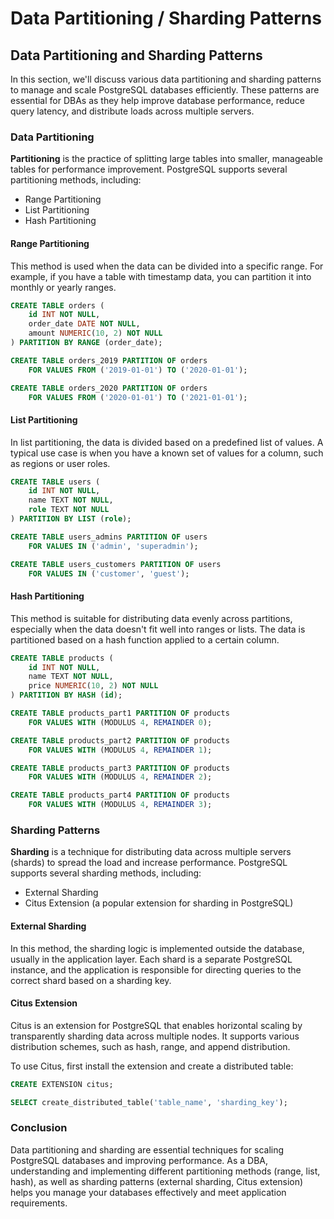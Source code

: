 # Data Partitioning / Sharding Patterns

## Data Partitioning and Sharding Patterns

In this section, we'll discuss various data partitioning and sharding patterns to manage and scale PostgreSQL databases efficiently. These patterns are essential for DBAs as they help improve database performance, reduce query latency, and distribute loads across multiple servers.

### Data Partitioning

**Partitioning** is the practice of splitting large tables into smaller, manageable tables for performance improvement. PostgreSQL supports several partitioning methods, including:

- Range Partitioning
- List Partitioning
- Hash Partitioning

#### Range Partitioning

This method is used when the data can be divided into a specific range. For example, if you have a table with timestamp data, you can partition it into monthly or yearly ranges.

```sql
CREATE TABLE orders (
    id INT NOT NULL,
    order_date DATE NOT NULL,
    amount NUMERIC(10, 2) NOT NULL
) PARTITION BY RANGE (order_date);

CREATE TABLE orders_2019 PARTITION OF orders
    FOR VALUES FROM ('2019-01-01') TO ('2020-01-01');

CREATE TABLE orders_2020 PARTITION OF orders
    FOR VALUES FROM ('2020-01-01') TO ('2021-01-01');
```

#### List Partitioning

In list partitioning, the data is divided based on a predefined list of values. A typical use case is when you have a known set of values for a column, such as regions or user roles.

```sql
CREATE TABLE users (
    id INT NOT NULL,
    name TEXT NOT NULL,
    role TEXT NOT NULL
) PARTITION BY LIST (role);

CREATE TABLE users_admins PARTITION OF users
    FOR VALUES IN ('admin', 'superadmin');

CREATE TABLE users_customers PARTITION OF users
    FOR VALUES IN ('customer', 'guest');
```

#### Hash Partitioning

This method is suitable for distributing data evenly across partitions, especially when the data doesn't fit well into ranges or lists. The data is partitioned based on a hash function applied to a certain column.

```sql
CREATE TABLE products (
    id INT NOT NULL,
    name TEXT NOT NULL,
    price NUMERIC(10, 2) NOT NULL
) PARTITION BY HASH (id);

CREATE TABLE products_part1 PARTITION OF products
    FOR VALUES WITH (MODULUS 4, REMAINDER 0);

CREATE TABLE products_part2 PARTITION OF products
    FOR VALUES WITH (MODULUS 4, REMAINDER 1);

CREATE TABLE products_part3 PARTITION OF products
    FOR VALUES WITH (MODULUS 4, REMAINDER 2);

CREATE TABLE products_part4 PARTITION OF products
    FOR VALUES WITH (MODULUS 4, REMAINDER 3);
```

### Sharding Patterns

**Sharding** is a technique for distributing data across multiple servers (shards) to spread the load and increase performance. PostgreSQL supports several sharding methods, including:

- External Sharding
- Citus Extension (a popular extension for sharding in PostgreSQL)

#### External Sharding

In this method, the sharding logic is implemented outside the database, usually in the application layer. Each shard is a separate PostgreSQL instance, and the application is responsible for directing queries to the correct shard based on a sharding key.

#### Citus Extension

Citus is an extension for PostgreSQL that enables horizontal scaling by transparently sharding data across multiple nodes. It supports various distribution schemes, such as hash, range, and append distribution.

To use Citus, first install the extension and create a distributed table:

```sql
CREATE EXTENSION citus;

SELECT create_distributed_table('table_name', 'sharding_key');
```

### Conclusion

Data partitioning and sharding are essential techniques for scaling PostgreSQL databases and improving performance. As a DBA, understanding and implementing different partitioning methods (range, list, hash), as well as sharding patterns (external sharding, Citus extension) helps you manage your databases effectively and meet application requirements.